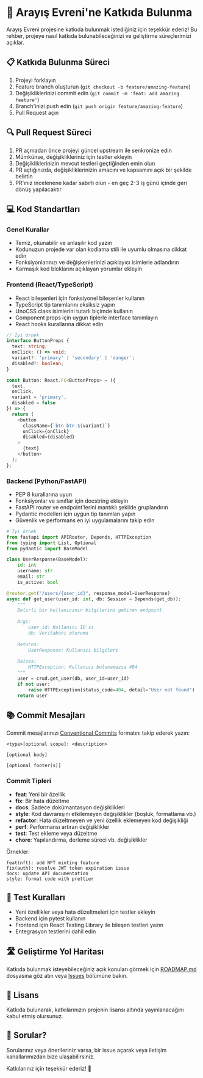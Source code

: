 # 🤝 Arayış Evreni'ne Katkıda Bulunma

Arayış Evreni projesine katkıda bulunmak istediğiniz için teşekkür ederiz! Bu rehber, projeye nasıl katkıda bulunabileceğinizi ve geliştirme süreçlerimizi açıklar.

## 📋 Katkıda Bulunma Süreci

1. Projeyi forklayın
2. Feature branch oluşturun (`git checkout -b feature/amazing-feature`)
3. Değişikliklerinizi commit edin (`git commit -m 'feat: add amazing feature'`)
4. Branch'inizi push edin (`git push origin feature/amazing-feature`)
5. Pull Request açın

## 🔍 Pull Request Süreci

1. PR açmadan önce projeyi güncel upstream ile senkronize edin
2. Mümkünse, değişiklikleriniz için testler ekleyin
3. Değişikliklerinizin mevcut testleri geçtiğinden emin olun
4. PR açtığınızda, değişikliklerinizin amacını ve kapsamını açık bir şekilde belirtin
5. PR'ınız incelenene kadar sabırlı olun - en geç 2-3 iş günü içinde geri dönüş yapılacaktır

## 💻 Kod Standartları

### Genel Kurallar
- Temiz, okunabilir ve anlaşılır kod yazın
- Kodunuzun projede var olan kodlama stili ile uyumlu olmasına dikkat edin
- Fonksiyonlarınızı ve değişkenlerinizi açıklayıcı isimlerle adlandırın
- Karmaşık kod bloklarını açıklayan yorumlar ekleyin

### Frontend (React/TypeScript)
- React bileşenleri için fonksiyonel bileşenler kullanın
- TypeScript tip tanımlarını eksiksiz yapın
- UnoCSS class isimlerini tutarlı biçimde kullanın
- Component props için uygun tiplerle interface tanımlayın
- React hooks kurallarına dikkat edin

```typescript
// İyi örnek
interface ButtonProps {
  text: string;
  onClick: () => void;
  variant?: 'primary' | 'secondary' | 'danger';
  disabled?: boolean;
}

const Button: React.FC<ButtonProps> = ({ 
  text, 
  onClick, 
  variant = 'primary', 
  disabled = false 
}) => {
  return (
    <button 
      className={`btn btn-${variant}`} 
      onClick={onClick} 
      disabled={disabled}
    >
      {text}
    </button>
  );
};
```

### Backend (Python/FastAPI)
- PEP 8 kurallarına uyun
- Fonksiyonlar ve sınıflar için docstring ekleyin
- FastAPI router ve endpoint'lerini mantıklı şekilde gruplandırın
- Pydantic modelleri için uygun tip tanımları yapın
- Güvenlik ve performans en iyi uygulamalarını takip edin

```python
# İyi örnek
from fastapi import APIRouter, Depends, HTTPException
from typing import List, Optional
from pydantic import BaseModel

class UserResponse(BaseModel):
    id: int
    username: str
    email: str
    is_active: bool

@router.get("/users/{user_id}", response_model=UserResponse)
async def get_user(user_id: int, db: Session = Depends(get_db)):
    """
    Belirli bir kullanıcının bilgilerini getiren endpoint.
    
    Args:
        user_id: Kullanıcı ID'si
        db: Veritabanı oturumu
        
    Returns:
        UserResponse: Kullanıcı bilgileri
        
    Raises:
        HTTPException: Kullanıcı bulunamazsa 404
    """
    user = crud.get_user(db, user_id=user_id)
    if not user:
        raise HTTPException(status_code=404, detail="User not found")
    return user
```

## 📚 Commit Mesajları

Commit mesajlarınızı [Conventional Commits](https://www.conventionalcommits.org/en/v1.0.0/) formatını takip ederek yazın:

```
<type>[optional scope]: <description>

[optional body]

[optional footer(s)]
```

### Commit Tipleri
- **feat**: Yeni bir özellik
- **fix**: Bir hata düzeltme
- **docs**: Sadece dokümantasyon değişiklikleri
- **style**: Kod davranışını etkilemeyen değişiklikler (boşluk, formatlama vb.)
- **refactor**: Hata düzeltmeyen ve yeni özellik eklemeyen kod değişikliği
- **perf**: Performansı artıran değişiklikler
- **test**: Test ekleme veya düzeltme
- **chore**: Yapılandırma, derleme süreci vb. değişiklikler

Örnekler:
```
feat(nft): add NFT minting feature
fix(auth): resolve JWT token expiration issue
docs: update API documentation
style: format code with prettier
```

## 🧪 Test Kuralları

- Yeni özellikler veya hata düzeltmeleri için testler ekleyin
- Backend için pytest kullanın
- Frontend için React Testing Library ile bileşen testleri yazın
- Entegrasyon testlerini dahil edin

## 🛣️ Geliştirme Yol Haritası

Katkıda bulunmak isteyebileceğiniz açık konuları görmek için [ROADMAP.md](./ROADMAP.md) dosyasına göz atın veya [Issues](https://github.com/username/arayis-evreni/issues) bölümüne bakın.

## 📝 Lisans

Katkıda bulunarak, katkılarınızın projenin lisansı altında yayınlanacağını kabul etmiş olursunuz.

## 🤔 Sorular?

Sorularınız veya önerileriniz varsa, bir issue açarak veya iletişim kanallarımızdan bize ulaşabilirsiniz.

Katkılarınız için teşekkür ederiz! 🙏 